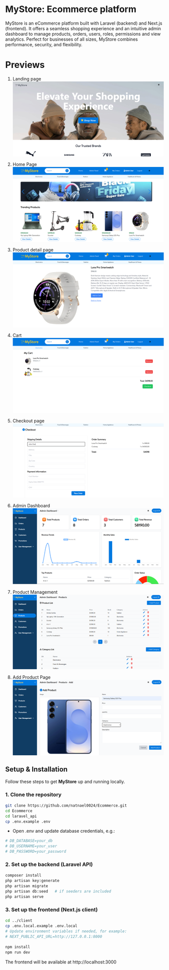 # MyStore: Ecommerce platform
MyStore is an eCommerce platform built with Laravel (backend) and Next.js (frontend). It offers a seamless shopping experience and an intuitive admin dashboard to manage products, orders, users, roles, permissions and view analytics. Perfect for businesses of all sizes, MyStore combines performance, security, and flexibility.
# Previews
1. Landing page
![Preview](client/public/previews/landing-page-1.png)

2. Home Page
![Preview](client/public/previews/home.png)

3. Product detail page
![Preview](client/public/previews/product-detail.png)

4. Cart
![Preview](client/public/previews/cart.png)

5. Checkout page
![Preview](client/public/previews/chekout.png)

6. Admin Dashboard
![Preview](client/public/previews/admin-dashboard.png)

7. Product Management
![Preview](client/public/previews/product-management.png)

8. Add Product Page
![Preview](client/public/previews/add-product-page.png)


##  Setup & Installation

Follow these steps to get **MyStore** up and running locally.

### 1. Clone the repository
```bash
git clone https://github.com/natnael0024/Ecommerce.git
cd Ecommerce
cd laravel_api
cp .env.example .env
```
* Open .env and update database credentials, e.g.:
```bash
# DB_DATABASE=your_db
# DB_USERNAME=your_user
# DB_PASSWORD=your_password
```

### 2. Set up the backend (Laravel API)
```bash
composer install
php artisan key:generate
php artisan migrate
php artisan db:seed   # if seeders are included
php artisan serve
```
### 3. Set up the frontend (Next.js client)
```bash
cd ../client
cp .env.local.example .env.local
# Update environment variables if needed, for example:
# NEXT_PUBLIC_API_URL=http://127.0.0.1:8000

npm install
npm run dev
```
The frontend will be available at http://localhost:3000



